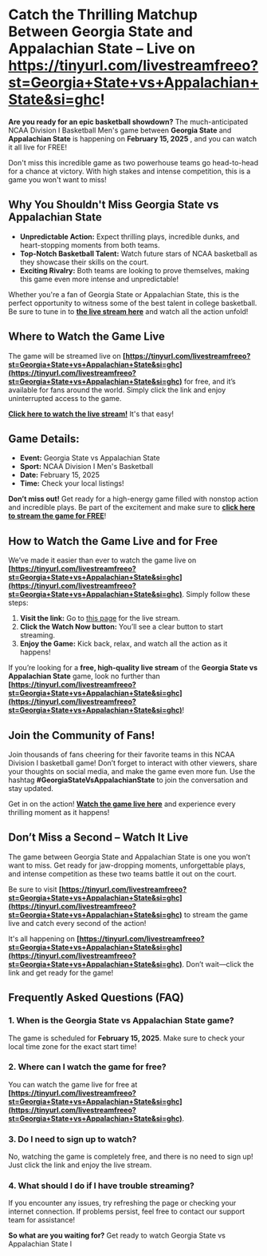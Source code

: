 # Catch the Thrilling Matchup Between Georgia State and Appalachian State – Live on https://tinyurl.com/livestreamfreeo?st=Georgia+State+vs+Appalachian+State&si=ghc!

**Are you ready for an epic basketball showdown?** The much-anticipated NCAA Division I Basketball Men's game between **Georgia State** and **Appalachian State** is happening on **February 15, 2025** , and you can watch it all live for FREE!

Don't miss this incredible game as two powerhouse teams go head-to-head for a chance at victory. With high stakes and intense competition, this is a game you won't want to miss!

## Why You Shouldn't Miss Georgia State vs Appalachian State

- **Unpredictable Action:** Expect thrilling plays, incredible dunks, and heart-stopping moments from both teams.
- **Top-Notch Basketball Talent:** Watch future stars of NCAA basketball as they showcase their skills on the court.
- **Exciting Rivalry:** Both teams are looking to prove themselves, making this game even more intense and unpredictable!

Whether you're a fan of Georgia State or Appalachian State, this is the perfect opportunity to witness some of the best talent in college basketball. Be sure to tune in to **[the live stream here](https://tinyurl.com/livestreamfreeo?st=Georgia+State+vs+Appalachian+State&si=ghc)** and watch all the action unfold!

## Where to Watch the Game Live

The game will be streamed live on **[https://tinyurl.com/livestreamfreeo?st=Georgia+State+vs+Appalachian+State&si=ghc](https://tinyurl.com/livestreamfreeo?st=Georgia+State+vs+Appalachian+State&si=ghc)** for free, and it’s available for fans around the world. Simply click the link and enjoy uninterrupted access to the game.

**[Click here to watch the live stream!](https://tinyurl.com/livestreamfreeo?st=Georgia+State+vs+Appalachian+State&si=ghc)** It's that easy!

## Game Details:

- **Event:** Georgia State vs Appalachian State
- **Sport:** NCAA Division I Men's Basketball
- **Date:** February 15, 2025
- **Time:** Check your local listings!

**Don’t miss out!** Get ready for a high-energy game filled with nonstop action and incredible plays. Be part of the excitement and make sure to **[click here to stream the game for FREE](https://tinyurl.com/livestreamfreeo?st=Georgia+State+vs+Appalachian+State&si=ghc)**!

## How to Watch the Game Live and for Free

We’ve made it easier than ever to watch the game live on **[https://tinyurl.com/livestreamfreeo?st=Georgia+State+vs+Appalachian+State&si=ghc](https://tinyurl.com/livestreamfreeo?st=Georgia+State+vs+Appalachian+State&si=ghc)**. Simply follow these steps:

1. **Visit the link:** Go to [this page](https://tinyurl.com/livestreamfreeo?st=Georgia+State+vs+Appalachian+State&si=ghc) for the live stream.
2. **Click the Watch Now button:** You’ll see a clear button to start streaming.
3. **Enjoy the Game:** Kick back, relax, and watch all the action as it happens!

If you’re looking for a **free, high-quality live stream** of the **Georgia State vs Appalachian State** game, look no further than **[https://tinyurl.com/livestreamfreeo?st=Georgia+State+vs+Appalachian+State&si=ghc](https://tinyurl.com/livestreamfreeo?st=Georgia+State+vs+Appalachian+State&si=ghc)**!

## Join the Community of Fans!

Join thousands of fans cheering for their favorite teams in this NCAA Division I basketball game! Don’t forget to interact with other viewers, share your thoughts on social media, and make the game even more fun. Use the hashtag **#GeorgiaStateVsAppalachianState** to join the conversation and stay updated.

Get in on the action! **[Watch the game live here](https://tinyurl.com/livestreamfreeo?st=Georgia+State+vs+Appalachian+State&si=ghc)** and experience every thrilling moment as it happens!

## Don’t Miss a Second – Watch It Live

The game between Georgia State and Appalachian State is one you won’t want to miss. Get ready for jaw-dropping moments, unforgettable plays, and intense competition as these two teams battle it out on the court.

Be sure to visit **[https://tinyurl.com/livestreamfreeo?st=Georgia+State+vs+Appalachian+State&si=ghc](https://tinyurl.com/livestreamfreeo?st=Georgia+State+vs+Appalachian+State&si=ghc)** to stream the game live and catch every second of the action!

It's all happening on **[https://tinyurl.com/livestreamfreeo?st=Georgia+State+vs+Appalachian+State&si=ghc](https://tinyurl.com/livestreamfreeo?st=Georgia+State+vs+Appalachian+State&si=ghc)**. Don’t wait—click the link and get ready for the game!

## Frequently Asked Questions (FAQ)

### 1. When is the Georgia State vs Appalachian State game?

The game is scheduled for **February 15, 2025**. Make sure to check your local time zone for the exact start time!

### 2. Where can I watch the game for free?

You can watch the game live for free at **[https://tinyurl.com/livestreamfreeo?st=Georgia+State+vs+Appalachian+State&si=ghc](https://tinyurl.com/livestreamfreeo?st=Georgia+State+vs+Appalachian+State&si=ghc)**.

### 3. Do I need to sign up to watch?

No, watching the game is completely free, and there is no need to sign up! Just click the link and enjoy the live stream.

### 4. What should I do if I have trouble streaming?

If you encounter any issues, try refreshing the page or checking your internet connection. If problems persist, feel free to contact our support team for assistance!

**So what are you waiting for?** Get ready to watch Georgia State vs Appalachian State l
